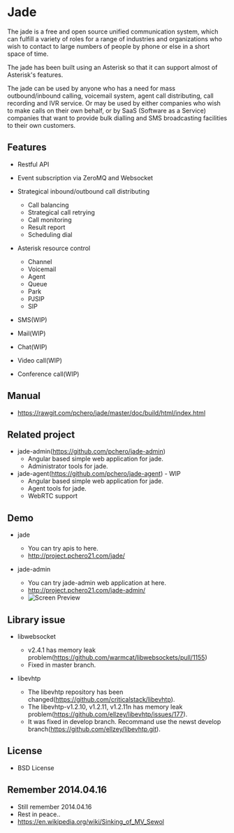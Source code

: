 Jade
====
The jade is a free and open source unified communication system, which can fulfill a variety of roles for a range of industries and organizations who wish to contact to large numbers of people by phone or else in a short space of time.

The jade has been built using an Asterisk so that it can support almost of Asterisk's features. 

The jade can be used by anyone who has a need for mass outbound/inbound calling, voicemail system, agent call distributing, call recording and IVR service. 
Or may be used by either companies who wish to make calls on their own behalf, or by SaaS (Software as a Service) companies that want to provide bulk dialling and SMS broadcasting facilities to their own customers.

## Features
* Restful API

* Event subscription via ZeroMQ and Websocket

* Strategical inbound/outbound call distributing
  * Call balancing
  * Strategical call retrying
  * Call monitoring
  * Result report
  * Scheduling dial

* Asterisk resource control
  * Channel
  * Voicemail
  * Agent
  * Queue
  * Park
  * PJSIP
  * SIP

* SMS(WIP)

* Mail(WIP)

* Chat(WIP)
* Video call(WIP)
* Conference call(WIP)

## Manual
* https://rawgit.com/pchero/jade/master/doc/build/html/index.html

## Related project
* jade-admin(https://github.com/pchero/jade-admin)
  * Angular based simple web application for jade.
  * Administrator tools for jade.
* jade-agent(https://github.com/pchero/jade-agent) - WIP
  * Angular based simple web application for jade.
  * Agent tools for jade.
  * WebRTC support

## Demo
* jade
  * You can try apis to here.
  * http://project.pchero21.com/jade/

* jade-admin
  * You can try jade-admin web application at here.
  * http://project.pchero21.com/jade-admin/
  * ![Screen Preview](https://raw.githubusercontent.com/pchero/jade-admin/master/jade-admin.png)

## Library issue
* libwebsocket
  * v2.4.1 has memory leak problem(https://github.com/warmcat/libwebsockets/pull/1155)
  * Fixed in master branch.

* libevhtp
  * The libevhtp repository has been changed(https://github.com/criticalstack/libevhtp).
  * The libevhtp-v1.2.10, v1.2.11, v1.2.11n has memory leak problem(https://github.com/ellzey/libevhtp/issues/177).
  * It was fixed in develop branch. Recommand use the newst develop branch(https://github.com/ellzey/libevhtp.git).

## License
* BSD License

## Remember 2014.04.16
* Still remember 2014.04.16
* Rest in peace..
* https://en.wikipedia.org/wiki/Sinking_of_MV_Sewol
